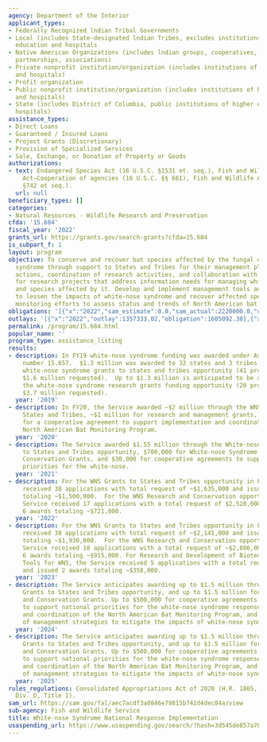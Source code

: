 ```yaml
---
agency: Department of the Interior
applicant_types:
- Federally Recognized lndian Tribal Governments
- Local (includes State-designated lndian Tribes, excludes institutions of higher
  education and hospitals
- Native American Organizations (includes lndian groups, cooperatives, corporations,
  partnerships, associations)
- Private nonprofit institution/organization (includes institutions of higher education
  and hospitals)
- Profit organization
- Public nonprofit institution/organization (includes institutions of higher education
  and hospitals)
- State (includes District of Columbia, public institutions of higher education and
  hospitals)
assistance_types:
- Direct Loans
- Guaranteed / Insured Loans
- Project Grants (Discretionary)
- Provision of Specialized Services
- Sale, Exchange, or Donation of Property or Goods
authorizations:
- text: Endangered Species Act (16 U.S.C. §1531 et. seq.), Fish and Wildlife Coordination
    Act—Cooperation of agencies (16 U.S.C. §§ 661), Fish and Wildlife Act (16 U.S.C.
    §742 et seq.).
  url: null
beneficiary_types: []
categories:
- Natural Resources - Wildlife Research and Preservation
cfda: '15.684'
fiscal_year: '2022'
grants_url: https://grants.gov/search-grants?cfda=15.684
is_subpart_f: 1
layout: program
objective: To conserve and recover bat species affected by the fungal disease white-nose
  syndrome through support to States and Tribes for their management planning and
  actions, coordination of research activities, and collaboration with partners. Provide
  for research projects that address information needs for managing white-nose syndrome
  and species affected by it. Develop and implement management tools and strategies
  to lessen the impacts of white-nose syndrome and recover affected species. Conduct
  monitoring efforts to assess status and trends of North American bat populations.
obligations: '[{"x":"2022","sam_estimate":0.0,"sam_actual":2220000.0,"usa_spending_actual":1601227.07},{"x":"2023","sam_estimate":0.0,"sam_actual":2168249.0,"usa_spending_actual":1887512.62},{"x":"2024","sam_estimate":3000000.0,"sam_actual":0.0,"usa_spending_actual":5099487.93}]'
outlays: '[{"x":"2022","outlay":1357333.02,"obligation":1605092.38},{"x":"2023","outlay":1236696.87,"obligation":2058976.46},{"x":"2024","outlay":247435.72,"obligation":5180544.22}]'
permalink: /program/15.684.html
popular_name: ''
program_type: assistance_listing
results:
- description: In FY19 white-nose syndrome funding was awarded under Assistance Listing
    number 15.657.  $1.3 million was awarded to 32 states and 3 tribes through the
    white-nose syndrome grants to states and tribes opportunity (41 proposals received,
    $1.6 million requested).  Up to $1.3 million is anticipated to be awarded for
    the white-nose syndrome research grants funding opportunity (20 proposals received,
    $3.7 million requested).
  year: '2019'
- description: In FY20, the Service awarded ~$2 million through the WNS Grants to
    States and Tribes, ~$1 million for research and management grants, and ~$500,000
    for a cooperative agreement to support implementation and coordination of the
    North American Bat Monitoring Program.
  year: '2020'
- description: The Service awarded $1.55 million through the White-nose Syndrome Grants
    to States and Tribes opportunity, $700,000 for White-nose Syndrome Research for
    Conservation Grants, and $30,000 for cooperative agreements to support national
    priorities for the white-nose.
  year: '2021'
- description: For the WNS Grants to States and Tribes opportunity in FY22, the Service
    received 38 applications with total request of ~$1,635,000 and issued 38 awards
    totaling ~$1,500,000.  For the WNS Research and Conservation opportunity, the
    Service received 17 applications with a total request of $2,528,000 and issued
    6 awards totaling ~$721,000.
  year: '2022'
- description: For the WNS Grants to States and Tribes opportunity in FY23, the Service
    received 38 applications with total request of ~$2,141,000 and issued 38 awards
    totaling ~$1,930,000.  For the WNS Research and Conservation opportunity, the
    Service received 18 applications with a total request of ~$2,886,000 and issued
    6 awards totaling ~$915,000. For Research and Development of Biotechnological
    Tools for WNS, the Service received 5 applications with a total request of ~$804,000
    and issued 2 awards totaling ~$358,000.
  year: '2023'
- description: The Service anticipates awarding up to $1.5 million through the WNS
    Grants to States and Tribes opportunity, and up to $1.5 million for the WNS Research
    and Conservation Grants. Up to $500,000 for cooperative agreements will be awarded
    to support national priorities for the white-nose syndrome response, implementation
    and coordination of the North American Bat Monitoring Program, and implementation
    of management strategies to mitigate the impacts of white-nose syndrome.
  year: '2024'
- description: The Service anticipates awarding up to $1.5 million through the WNS
    Grants to States and Tribes opportunity, and up to $1.5 million for the WNS Research
    and Conservation Grants. Up to $500,000 for cooperative agreements will be awarded
    to support national priorities for the white-nose syndrome response, implementation
    and coordination of the North American Bat Monitoring Program, and implementation
    of management strategies to mitigate the impacts of white-nose syndrome.
  year: '2025'
rules_regulations: Consolidated Appropriations Act of 2020 (H.R. 1865, 116th Cong.
  Div. D, Title I).
sam_url: https://sam.gov/fal/aec7acdf3a0846e79815b742d4dec84a/view
sub-agency: Fish and Wildlife Service
title: White-nose Syndrome National Response Implementation
usaspending_url: https://www.usaspending.gov/search/?hash=3d545de857a70899661267ac2926548e
---
```

